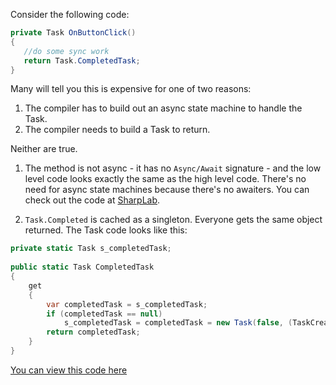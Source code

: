 Consider the following code:

```csharp
private Task OnButtonClick()
{
   //do some sync work
   return Task.CompletedTask;
}
```

Many will tell you this is expensive for one of two reasons:

1. The compiler has to build out an async state machine to handle the Task.
2. The compiler needs to build a Task to return.

Neither are true.

1. The method is not async - it has no `Async/Await` signature - and the low level code looks exactly the same as the high level code.  There's no need for async state machines because there's no awaiters.  You can check out the code at [SharpLab](https://sharplab.io/).

2. `Task.Completed` is cached as a singleton.  Everyone gets the same object returned.  The Task code looks like this:

```csharp
private static Task s_completedTask;
 
public static Task CompletedTask
{
    get
    {
        var completedTask = s_completedTask;
        if (completedTask == null)
            s_completedTask = completedTask = new Task(false, (TaskCreationOptions)InternalTaskOptions.DoNotDispose, default(CancellationToken)); // benign initialization ----
        return completedTask;
    }
}
```
[You can view this code here](https://referencesource.microsoft.com/#mscorlib/system/threading/Tasks/Task.cs,66f1c3e3e272f591)

